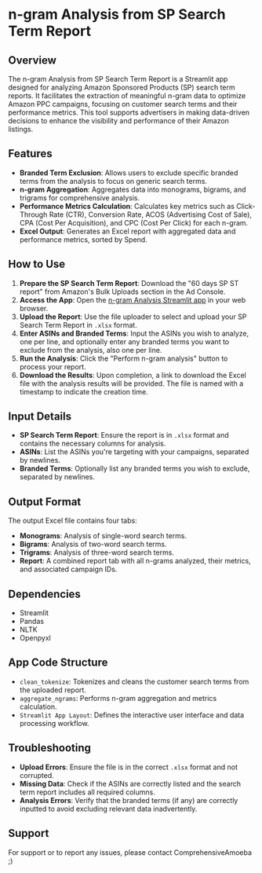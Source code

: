 # n-gram Analysis from SP Search Term Report

## Overview
The n-gram Analysis from SP Search Term Report is a Streamlit app designed for analyzing Amazon Sponsored Products (SP) search term reports. It facilitates the extraction of meaningful n-gram data to optimize Amazon PPC campaigns, focusing on customer search terms and their performance metrics. This tool supports advertisers in making data-driven decisions to enhance the visibility and performance of their Amazon listings.

## Features
- **Branded Term Exclusion**: Allows users to exclude specific branded terms from the analysis to focus on generic search terms.
- **n-gram Aggregation**: Aggregates data into monograms, bigrams, and trigrams for comprehensive analysis.
- **Performance Metrics Calculation**: Calculates key metrics such as Click-Through Rate (CTR), Conversion Rate, ACOS (Advertising Cost of Sale), CPA (Cost Per Acquisition), and CPC (Cost Per Click) for each n-gram.
- **Excel Output**: Generates an Excel report with aggregated data and performance metrics, sorted by Spend.

## How to Use
1. **Prepare the SP Search Term Report**: Download the "60 days SP ST report" from Amazon's Bulk Uploads section in the Ad Console.
2. **Access the App**: Open the [n-gram Analysis Streamlit app](https://ngramapp.streamlit.app/) in your web browser.
3. **Upload the Report**: Use the file uploader to select and upload your SP Search Term Report in `.xlsx` format.
4. **Enter ASINs and Branded Terms**: Input the ASINs you wish to analyze, one per line, and optionally enter any branded terms you want to exclude from the analysis, also one per line.
5. **Run the Analysis**: Click the "Perform n-gram analysis" button to process your report.
6. **Download the Results**: Upon completion, a link to download the Excel file with the analysis results will be provided. The file is named with a timestamp to indicate the creation time.

## Input Details
- **SP Search Term Report**: Ensure the report is in `.xlsx` format and contains the necessary columns for analysis.
- **ASINs**: List the ASINs you're targeting with your campaigns, separated by newlines.
- **Branded Terms**: Optionally list any branded terms you wish to exclude, separated by newlines.

## Output Format
The output Excel file contains four tabs:
- **Monograms**: Analysis of single-word search terms.
- **Bigrams**: Analysis of two-word search terms.
- **Trigrams**: Analysis of three-word search terms.
- **Report**: A combined report tab with all n-grams analyzed, their metrics, and associated campaign IDs.

## Dependencies
- Streamlit
- Pandas
- NLTK
- Openpyxl

## App Code Structure
- `clean_tokenize`: Tokenizes and cleans the customer search terms from the uploaded report.
- `aggregate_ngrams`: Performs n-gram aggregation and metrics calculation.
- `Streamlit App Layout`: Defines the interactive user interface and data processing workflow.

## Troubleshooting
- **Upload Errors**: Ensure the file is in the correct `.xlsx` format and not corrupted.
- **Missing Data**: Check if the ASINs are correctly listed and the search term report includes all required columns.
- **Analysis Errors**: Verify that the branded terms (if any) are correctly inputted to avoid excluding relevant data inadvertently.

## Support
For support or to report any issues, please contact ComprehensiveAmoeba ;) 

